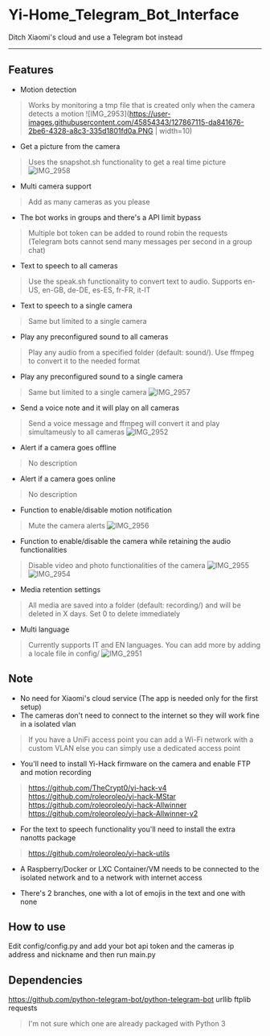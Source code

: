 # Yi-Home_Telegram_Bot_Interface
Ditch Xiaomi's cloud and use a Telegram bot instead
***
## Features
+ Motion detection
> Works by monitoring a tmp file that is created only when the camera detects a motion
![IMG_2953](https://user-images.githubusercontent.com/45854343/127867115-da841676-2be6-4328-a8c3-335d1801fd0a.PNG | width=10)

+ Get a picture from the camera
> Uses the snapshot.sh functionality to get a real time picture
![IMG_2958](https://user-images.githubusercontent.com/45854343/127867139-5e337947-62d4-4481-90c2-19cfc313a7fd.PNG)

+ Multi camera support
> Add as many cameras as you please

+ The bot works in groups and there's a API limit bypass
> Multiple bot token can be added to round robin the requests (Telegram bots cannot send many messages per second in a group chat)

+ Text to speech to all cameras
> Use the speak.sh functionality to convert text to audio. Supports en-US, en-GB, de-DE, es-ES, fr-FR, it-IT

+ Text to speech to a single camera
> Same but limited to a single camera

+ Play any preconfigured sound to all cameras
> Play any audio from a specified folder (default: sound/). Use ffmpeg to convert it to the needed format

+ Play any preconfigured sound to a single camera
> Same but limited to a single camera
![IMG_2957](https://user-images.githubusercontent.com/45854343/127867186-5a267597-7146-466e-94c9-2e5f4a35a371.PNG)

+ Send a voice note and it will play on all cameras
> Send a voice message and ffmpeg will convert it and play simultameusly to all cameras
![IMG_2952](https://user-images.githubusercontent.com/45854343/127867198-459bdc37-5f80-46c9-ae74-d636883a1e83.PNG)

+ Alert if a camera goes offline
> No description

+ Alert if a camera goes online
> No description

+ Function to enable/disable motion notification
> Mute the camera alerts
![IMG_2956](https://user-images.githubusercontent.com/45854343/127867218-77129b4d-50c4-448c-86bc-f7a7b9f1fd49.PNG)

+ Function to enable/disable the camera while retaining the audio functionalities
> Disable video and photo functionalities of the camera
![IMG_2955](https://user-images.githubusercontent.com/45854343/127867233-244d9274-6174-450a-8e65-cb3ea66bf6c0.PNG)
![IMG_2954](https://user-images.githubusercontent.com/45854343/127867248-46935386-5c8a-4da8-bbc0-16bbc97c595b.PNG)

+ Media retention settings
> All media are saved into a folder (default: recording/) and will be deleted in X days. Set 0 to delete immediately

+ Multi language
> Currently supports IT and EN languages. You can add more by adding a locale file in config/
![IMG_2951](https://user-images.githubusercontent.com/45854343/127867263-75aea1ab-ef87-4573-8309-32d1f37f02c8.PNG)


## Note
+ No need for Xiaomi's cloud service (The app is needed only for the first setup)
+ The cameras don't need to connect to the internet so they will work fine in a isolated vlan
> If you have a UniFi access point you can add a Wi-Fi network with a custom VLAN else you can simply use a dedicated access point

+ You'll need to install Yi-Hack firmware on the camera and enable FTP and motion recording
> https://github.com/TheCrypt0/yi-hack-v4
> https://github.com/roleoroleo/yi-hack-MStar
> https://github.com/roleoroleo/yi-hack-Allwinner
> https://github.com/roleoroleo/yi-hack-Allwinner-v2

+ For the text to speech functionality you'll need to install the extra nanotts package
> https://github.com/roleoroleo/yi-hack-utils

+ A Raspberry/Docker or LXC Container/VM needs to be connected to the isolated network and to a network with internet access

+ There's 2 branches, one with a lot of emojis in the text and one with none

## How to use
Edit config/config.py and add your bot api token and the cameras ip address and nickname and then run main.py

## Dependencies
https://github.com/python-telegram-bot/python-telegram-bot
urllib
ftplib
requests
> I'm not sure which one are already packaged with Python 3
